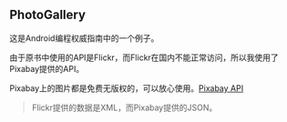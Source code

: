 ## PhotoGallery

这是Android编程权威指南中的一个例子。

由于原书中使用的API是Flickr，而Flickr在国内不能正常访问，所以我使用了Pixabay提供的API。

Pixabay上的图片都是免费无版权的，可以放心使用。[Pixabay API](https://pixabay.com/api/docs/)

> Flickr提供的数据是XML，而Pixabay提供的JSON。